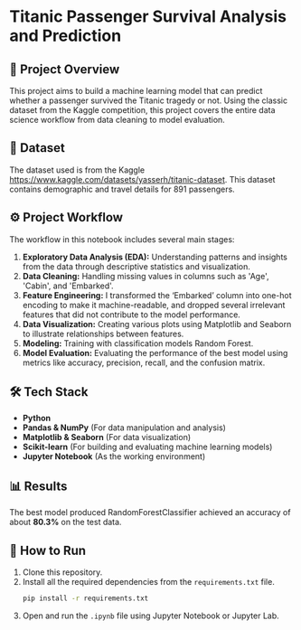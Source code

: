 # Titanic Passenger Survival Analysis and Prediction

## 🚢 Project Overview

This project aims to build a machine learning model that can predict whether a passenger survived the Titanic tragedy or not. Using the classic dataset from the Kaggle competition, this project covers the entire data science workflow from data cleaning to model evaluation.

## 💾 Dataset

The dataset used is from the Kaggle https://www.kaggle.com/datasets/yasserh/titanic-dataset. This dataset contains demographic and travel details for 891 passengers.

## ⚙️ Project Workflow

The workflow in this notebook includes several main stages:
1.  **Exploratory Data Analysis (EDA):** Understanding patterns and insights from the data through descriptive statistics and visualization.
2.  **Data Cleaning:** Handling missing values in columns such as 'Age', 'Cabin', and 'Embarked'.
3.  **Feature Engineering:** I transformed the ‘Embarked’ column into one-hot encoding to make it machine-readable, and dropped several irrelevant features that did not contribute to the model performance.
4.  **Data Visualization:** Creating various plots using Matplotlib and Seaborn to illustrate relationships between features.
5.  **Modeling:** Training with classification models Random Forest.
6.  **Model Evaluation:** Evaluating the performance of the best model using metrics like accuracy, precision, recall, and the confusion matrix.

## 🛠️ Tech Stack

* **Python**
* **Pandas & NumPy** (For data manipulation and analysis)
* **Matplotlib & Seaborn** (For data visualization)
* **Scikit-learn** (For building and evaluating machine learning models)
* **Jupyter Notebook** (As the working environment)

## 📊 Results

The best model produced RandomForestClassifier achieved an accuracy of about **80.3%** on the test data.

## 🚀 How to Run

1.  Clone this repository.
2.  Install all the required dependencies from the `requirements.txt` file.
    ```bash
    pip install -r requirements.txt
    ```
3.  Open and run the `.ipynb` file using Jupyter Notebook or Jupyter Lab.
